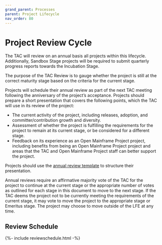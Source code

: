 ```yaml
---
grand_parent: Processes
parent: Project Lifecycle
nav_order: 80
---
```


# Project Review Cycle

The TAC will review on an annual basis all projects within this lifecycle. Additionally, Sandbox Stage projects will be required to submit quarterly progress reports towards the Incubation Stage.

The purpose of the TAC Review is to gauge whether the project is still at the correct maturity stage based on the criteria for the current stage.

Projects will schedule their annual review as part of the next TAC meeting following the anniversary of the project’s acceptance. Projects should prepare a short presentation that covers the following points, which the TAC will use in its review of the project:

*   The current activity of the project, including releases, adoption, and committer/contribution growth and diversity.
*   Assessment of whether the project is fulfilling the requirements for the project to remain at its current stage, or be considered for a different stage.
*   Feedback on its experience as an Open Mainframe Project project, including benefits from being an Open Mainframe Project project and areas that the TAC and Open Mainframe Project staff can better support the project.

Projects should use the [annual review template](annual_review_template.pptx) to structure their presentation.

Annual reviews require an affirmative majority vote of the TAC for the project to continue at the current stage or the appropriate number of votes as outlined for each stage in this document to move to the next stage. If the TAC deems the project not to be currently meeting the requirements of the current stage, it may vote to move the project to the appropriate stage or Emeritus stage. The project may choose to move outside of the LFE at any time.

## Review Schedule

{%- include reviewschedule.html -%}

